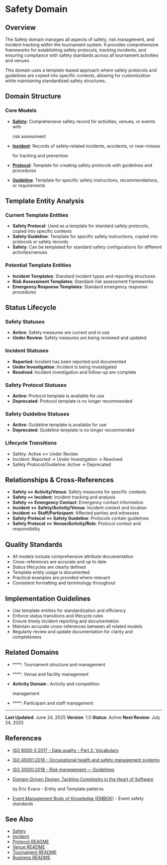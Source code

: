 # **Safety Domain**

## **Overview**

The Safety domain manages all aspects of safety, risk management, and incident tracking within the tournament system. It
provides comprehensive frameworks for establishing safety protocols, tracking incidents, and ensuring compliance with
safety standards across all tournament activities and venues.

This domain uses a template-based approach where safety protocols and guidelines are copied into specific contexts,
allowing for customization while maintaining standardized safety structures.

## **Domain Structure**

### **Core Models**

- **[Safety](../safety/safety.md)**: Comprehensive safety record for activities, venues, or events with

  risk assessment

- **[Incident](../safety/incident.md)**: Records of safety-related incidents, accidents, or near-misses

  for tracking and prevention

- **[Protocol](protocol/protocol.md)**: Template for creating safety protocols with guidelines and procedures
- **[Guideline](protocol/guideline.md)**: Template for specific safety instructions, recommendations, or requirements

## **Template Entity Analysis**

### **Current Template Entities**

- **Safety Protocol**: Used as a template for standard safety protocols, copied into specific contexts
- **Safety Guideline**: Template for specific safety instructions, copied into protocols or safety records
- **Safety**: Can be templated for standard safety configurations for different activities/venues

### **Potential Template Entities**

- **Incident Templates**: Standard incident types and reporting structures
- **Risk Assessment Templates**: Standard risk assessment frameworks
- **Emergency Response Templates**: Standard emergency response procedures

## **Status Lifecycle**

### **Safety Statuses**

- **Active**: Safety measures are current and in use
- **Under Review**: Safety measures are being reviewed and updated

### **Incident Statuses**

- **Reported**: Incident has been reported and documented
- **Under Investigation**: Incident is being investigated
- **Resolved**: Incident investigation and follow-up are complete

### **Safety Protocol Statuses**

- **Active**: Protocol template is available for use
- **Deprecated**: Protocol template is no longer recommended

### **Safety Guideline Statuses**

- **Active**: Guideline template is available for use
- **Deprecated**: Guideline template is no longer recommended

### **Lifecycle Transitions**

- Safety: Active ↔ Under Review
- Incident: Reported → Under Investigation → Resolved
- Safety Protocol/Guideline: Active → Deprecated

## **Relationships & Cross-References**

- **Safety ↔ Activity/Venue**: Safety measures for specific contexts
- **Safety ↔ Incident**: Incident tracking and analysis
- **Safety ↔ Emergency Contact**: Emergency contact information
- **Incident ↔ Safety/Activity/Venue**: Incident context and location
- **Incident ↔ Staff/Participant**: Affected parties and witnesses
- **Safety Protocol ↔ Safety Guideline**: Protocols contain guidelines
- **Safety Protocol ↔ Venue/Activity/Role**: Protocol context and responsibility

## **Quality Standards**

- All models include comprehensive attribute documentation
- Cross-references are accurate and up to date
- Status lifecycles are clearly defined
- Template entity usage is documented
- Practical examples are provided where relevant
- Consistent formatting and terminology throughout

## **Implementation Guidelines**

- Use template entities for standardization and efficiency
- Enforce status transitions and lifecycle rules
- Ensure timely incident reporting and documentation
- Maintain accurate cross-references between all related models
- Regularly review and update documentation for clarity and completeness

## **Related Domains**

- \*\*\*\*: Tournament structure and management
- \*\*\*\*: Venue and facility management
- **Activity Domain <!-- TODO: Create activity README -->**: Activity and competition

  management

- \*\*\*\*: Participant and staff management

---

**Last Updated**: June 24, 2025 **Version**: 1.0 **Status**: Active **Next Review**: July 24, 2025

## References

- [ISO 8000-2:2017 - Data quality - Part 2: Vocabulary](https://www.iso.org/standard/36326.html)
- [ISO 45001:2018 - Occupational health and safety management systems](https://www.iso.org/standard/63787.html)
- [ISO 31000:2018 - Risk management — Guidelines](https://www.iso.org/standard/65694.html)
- [Domain-Driven Design: Tackling Complexity in the Heart of Software](https://www.amazon.com/Domain-Driven-Design-Tackling-Complexity-Software/dp/0321125215)

  by Eric Evans - Entity and Template patterns

- [Event Management Body of Knowledge (EMBOK)](https://www.embok.org/index.php/embok-model) - Event safety standards

## See Also

- [Safety](../safety/safety.md)
- [Incident](../safety/incident.md)
- [Protocol README](../safety/protocol/README.md)
- [Venue README](../venue/README.md)
- [Tournament README](../tournament/README.md)
- [Business README](../README.md)
